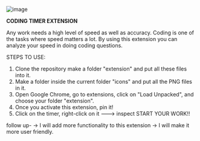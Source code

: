 
![image](https://github.com/abheer18/timer_extension/assets/72267713/4d702de6-c79e-4043-945b-23be6eebbe22)

**CODING TIMER EXTENSION**

Any work needs a high level of speed as well as accuracy.
Coding is one of the tasks where speed matters a lot.
By using this extension you can analyze your speed in doing coding questions.


STEPS TO USE:
1. Clone the repository make a folder "extension" and put all these files into it.
2. Make a folder inside the current folder "icons" and put all the PNG files in it.
3. Open Google Chrome, go to extensions, click on "Load Unpacked", and choose your folder "extension".
4. Once you activate this extension, pin it!
5. Click on the timer, right-click on it ---> inspect
START YOUR WORK!!

follow up- 
-> I will add more functionality to this extension 
-> I will make it more user friendly.
